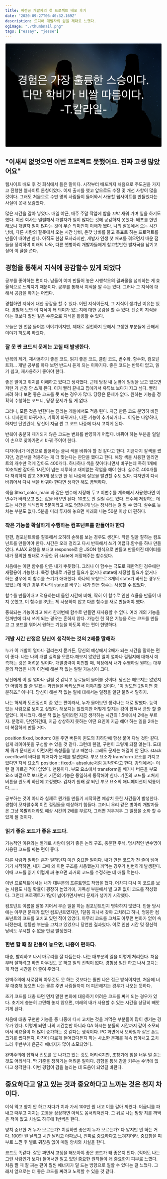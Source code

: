 ```yaml
---
title: 비전공 개발자의 첫 프로젝트 배포 후기
date: "2020-09-27T06:40:32.169Z"
description: 드디어 개발자의 삶을 제대로 느꼇다.
ogimage: "./thumbnail.png"
tags: ["essay", "jesse"]
---
```


![썸네일](thumbnail.png)

## "이새씨 없엇으면 이번 프로젝트 못했어요. 진짜 고생 많았어요"

웹사이트 배포 후 첫 회식에서 들은 말이다. 시작부터 배포까지 처음으로 주도권을 가지고 진행한 웹사이트 론칭이었다. 이제 출시를 했고 앞으로도 수정 및 개선 사항이 많을 것이다. 그래도 처음으로 수만 명의 사람들이 들어와서 사용할 웹사이트를 만들었다는 사실이 못내 보람찼다.

많은 시간을 갈아 넣었다. 매일 야근, 매주 주말 작업에 밤을 꼬박 새워 가며 일을 하기도 했다. 이전 회사는 널럴해서 개발자가 일이 많다는 것에 공감하지 못했다. 배포를 한번 해보니 개발자 일이 많다는 것이 무슨 의미인지 이해가 됐다. 나의 잘못에서 오는 시간 낭비, 다른 사람의 잘못에서 오는 시간 낭비, 온갖 낭비를 뚫고 목표로 하는 프로덕트를 만들어 내야만 한다.
아직도 한참 모자라지만, 개발자 인생 첫 배포를 겪으면서 배운 점들을 정리하여 미래의 나와, 다른 햇병아리 개발자들에게 참고할만한 발자국을 남기고 싶어 이 글을 쓴다.

## 경험을 통해서 지식에 공감할수 있게 되었다

공부를 좋아하는 편이다. 남들이 이미 만들어 놓은 시행착오의 결과물을 섭취하는 게 효율적으로 느껴지기 때문이다. 공부를 통해서 지식을 알 수는 있다. 그러나 그 지식에 대해서 공감을 하기는 어렵다.

경험하면 지식에 대한 공감을 할 수 있다. 어떤 지식이든지, 그 지식이 생겨난 이유는 있다. 경험해 보면 이 지식이 왜 의미가 있는지에 대한 공감을 할 수 있다. 단순히 지식을 아는 것보다 훨씬 깊은 수준으로 지식을 활용할 수 있다.

오늘은 한 번쯤 들어본 이야기이지만, 제대로 실천하지 못해서 고생한 부분들에 관해서 이야기 하도록 하겠다.

### 잘 못 짠 코드의 문제는 고칠 때 발생한다.

반복의 제거, 재사용하기 좋은 코드, 읽기 좋은 코드, 클린 코드, 변수화, 함수화, 컴포넌트화... 개발 공부를 하다 보면 반드시 듣게 되는 이야기다. 좋은 코드는 반복이 없고, 읽기 쉽고, 재사용하기 좋아야 한다.

좋은 말이고 취지를 이해하고 있다고 생각했다. 근데 당장 내 눈앞에 일정을 보고 있으면 저런 거 신경 안 쓰게 된다. 이거 빨리 끝내고 집에가서 유튜브 보다가 자고 싶다. 빨리 짜려 하다 보면 좋은 코드를 못 짜는 경우가 많다. 당장은 문제가 없다. 원하는 기능을 정확히 수행하는 코드니, 당장 문제가 될 게 없다.

그러나, 모든 것은 변한다는 진리는 개발에서도 적용 된다. 지금 만든 코드 분명히 바뀐다. 디자인이 바뀌거나, 기획이 바뀌거나, 다른 기능이 추가되거나.... 이유는 다양하다, 하지만 단언컨데, 당신이 지금 짠 그 코드 나중에 다시 고치게 된다.

반복이 충분히 제거되지 않은 코드는 변화를 반영하기 어렵다. 바꿔야 하는 부분을 일일이 손으로 찾아가면서 바꿔 주어야 한다.

디자이너가 메인으로 활용하는 글씨 색을 바꿔야 할 것 같다고 한다. 지금까지 갈색을 썼지만, 검은색을 적용하는 게 더 맞는다는 판단을 했다고 한다. 해당 색을 사용한 엘리먼트의 개수만 적게 잡아도 400개다. 하나하나 색을 찾아다니면서 바꾸는데 족히 1개에 10초씩만 잡아도 1시간이 넘는 지루하고 재미없는 작업을 해야 한다. 실수로 400개를 다 처리하지 않고 390개 정도만 한 뒤 나중에 잘못을 발견할 수도 있다. 디자인이 다시 바뀌어서 다시 색을 바꿔야 한다면 생각만 해도 끔찍하다.

색을 \$text_color_main 과 같은 변수에 저장해 두고 이변수를 계속해서 사용했다면 이 변수가 바라보고 있는 값을 바꾸면 된다. 10초도 안 걸릴 수도 있다. 변수에 저장하는 데 드는 시간을 넉넉잡아 5분이라고 쳐도 엄청나게 남는 장사라는 걸 알 수 있다. 실수로 놓치는 부분도 없다. 5분을 미리 투자해 놓으면 미래의 나는 50분 이상 더 편하다.

### 작은 기능을 확실하게 수행하는 컴포넌트를 만들어야 한다

한편, 컴포넌트화를 잘못해서 오히려 손해를 보는 경우도 생긴다. 작은 일을 잘하는 컴포넌트를 만들어야 한다. 시간은 오래 걸리고 다시 반복해서 쓰기 어렵다.함수를 하나 만들었다. AJAX 요청을 보내고 response로 온 JSON 형식으로 만들고 만들어진 데이터를 내가 정의한 형태로 가공한 뒤 state에 저장해주는 함수였다.

처음에는 이런 함수를 만든 내가 뿌듯했다. 그러나 이 함수는 극도로 제한적인 경우에만 재활용이 가능했다. 특정 형태로 가공할 필요가 없거나 state에 저장할 필요가 없거나 하는 경우에 이 함수를 쓰기가 애매했다. 하나의 요청으로 3개의 state가 바뀌는 경우도 있었는데 이런 경우 하나의 state를 바꾸는 내가 만든 함수는 사용할 수 없었다.

함수를 만들어내고 적용하는데 들인 시간에 비해, 딱히 이 함수로 인한 효율을 만들어 내지 못했고, 이 함수를 3번도 체 사용하지 않고 다른 함수를 새로 만들어야 했다.

중복되는 기능이라고 해서 한꺼번에 함수로 만들면 재사용할 수 없다. 여러 개의 기능을 한꺼번에 다시 쓰게 되는 경우는 흔하지 않다. 가능한 한 작은 기능을 하는 코드를 만들고 그 코드를 엮어서 원하는 기능을 하도록 하는 편이 현명하다.

### 개발 시간 산정은 당신이 생각하는 것의 2배를 말해라

누가 이 개발이 얼마나 걸리는지 묻거든, 당신의 예상에서 2배가 되는 시간을 말하는 편이 좋다. 나는 나의 개발 실력을 모른다.해보지 않았던 일이 얼마나 걸릴지에 대해서 예측하는 것은 어려운 일이다. 개발경력이 미천할 때, 직장에서 내가 수행하길 원하는 대부분의 작업은 내가 이전에 해본 적 없는 일일 가능성이 크다.

당신에게 이 일 얼마나 걸릴 것 같냐고 동료들이 물어볼 것이다. 당신은 해보지는 않았지만 어떻게 할 줄 알겠는 과업들을 바라보면서 이야기할 것이다. "이 정도면 2일이면 충분하죠." 아니다. 당신이 해본 적 없는 일에 대해서는 일정을 일단 불려서 말하자.

나는 허세와 도전정신이 좀 있는 편이라서, 누가 물어보면 생각나는 대로 말했다. 능력 있는 사람으로 보이고 싶었다. 해보지는 않았지만 어떻게 할지는 감이 잡혀서 금방 할 줄 알았다. 아니었다. 해본 적 없는 일이라면 지금 생각하는 시간의 1.5배에서 2배는 부르자. 분명히, 단언하건대, 지금 상상하지 못하는 어떤 요인이 지금 해야 하는 일을 2배는 더 복잡하게 만들 거다.

position:fixed, bottom: 0을 주면 버튼이 윈도의 최하단에 항상 붙어 다닐 것만 같다. 쉽게 레이아웃을 구성할 수 있을 것 같다. 그런데 웬걸, 구현이 그렇게 되질 않는다. 도대체 뭐가 문제인지 이런저런 속성들을 넣고 빼본다. 그래도 문제는 해결이 안 된다. stack overflow의 바다를 헤매다가 문제를 발견한다. 부모 요소가 transform 요소를 가지고 있다면 자식 요소의 position : fixed는 absolute처럼 동작한다고 한다. 강의에서는 이런 걸 가르친 적이 없었다. 맨붕이다. 부모 요소에서 transform을 빼거나 버튼을 부모 요소 바깥으로 보내면서 기존의 기능은 동일하게 동작해야 한다. 기존의 코드를 고쳐서 버튼을 윈도의 하단에 고정했다. 갑자기 원래 잘 되던 부모 요소의 애니메이션이 먹통이다…….

공부하는 것이 아니라 실제로 뭔가를 만들기 시작하면 예상치 못한 사건들이 발생한다. 경험이 모자랄수록 이런 걸림돌을 예상하기 힘들다. 그러니 우리 같은 병아리 개발자들은 그냥 쪽팔리더라도 예상 시간의 2배를 부르자, 그러면 겨우겨우 그 일정을 소화 할 수 있게 될 것이다.

### 읽기 좋은 코드가 좋은 코드다.

기능적인 이유와는 별개로 사람이 읽기 좋은 논리 구조, 충분한 주석, 명시적인 변수명이 사용된 코드를 짜는 편이 좋다.

다른 사람과 일하던 혼자 일하던지 이건 중요한 일이다. 내가 만든 코드가 천 줄이 넘어가기 시작하면, 내가 그때 왜 이런 구조를 사용했는지 까먹는 경우가 빈번하게 발생한다. 이때 코드를 읽기 어렵게 짜 놓으면 과거의 코드를 수정하는 데 애를 먹는다.

이번 프로젝트에서는 내가 대부분의 프론트엔드 작업을 했다. 어차피 다시 이 코드를 보는 사람도 나일 확률이 굉장히 높았기에, 가독성 부분에서 별 고민 없이 코드를 작성했다. 그런데 프로젝트가 1달이 넘어가면서부터 문제가 생기기 시작했다.

컴포넌트 이름을 잘못 지어서 무슨 일을 하는 컴포넌트인지 명확하지 않았다. 만들 당시에는 아무런 문제가 없던 컴포넌트였지만, 1달쯤 지나서 찾아 고치려고 하니, 엉뚱한 컴포넌트의 코드를 고치고 있던 적이 있었다. 아무리 코드를 고쳐도 아무런 변화가 없어 속 터졌는데, 엉뚱한 부분을 고치고 있었으니 당연한 결과였다. 이로 인한 시간 및 정신력 낭비도 무시할 수 없을 만큼 발생했다.

### 한번 할 때 잘 만들어 놓으면, 나중이 편하다.

대충, 빨리하고 나서 마무리를 잘 다듬는다. 나는 대부분의 일을 이렇게 처리한다. 처음부터 잘하려고 하면 아무것도 못 하고 일의 진척이 없다. 경험상 일단 하고 나서 고치는 게 작업 시간을 더 줄여 주었다.

완벽주의에 사로잡혀 아무것도 못 하는 것보다는 훨씬 나은 접근 방식이지만, 처음에 너무 대충해 놓으면 나는 물론 주변 사람들까지 더 피곤해지는 경우가 나오는 듯하다.

초기 코드를 대충 짜면 먼저 말한 변화에 대응하기 어려운 코드를 짜게 되는 경우가 있다. 초기에 충분히 고민해 놓지 않으면, 미래의 내가 사용할 수 있는 시간을 상당히 빼앗기게 된다.

처음에 대충 구현한 기능들 중 나중에 다시 고치는 것을 까먹은 부분들이 많이 생기는 경우가 있다. 이렇게 되면 나의 시간뿐만 아니라 QA 하시는 분들의 시간까지 같이 소모되어서 비효율이 더 많이 증가하는 것 같다는 생각이다. PC 화면에서 모바일과 같은 폰트 크기를 썼다든지, 마진이 다르게 들어갔다든지 하는 사소한 문제를 계속 잡아내고 고치느라 후반부에 은근히 에너지가 많이 소모되었다.

완벽주의에 잡혀서 진도를 못 나가고 있는 것도 어리석지만, 초창기에 힘을 너무 덜 쏟는 것도 어리석다. 딱 기준을 정하기는 어려운 일이다. 경험을 통해 감을 키우는 수밖에 없다고 생각한다. 이번 경험이 감을 늘리는 데 도움이 되었길 바란다.

## 중요하다고 알고 있는 것과 중요하다고 느끼는 것은 천지 차이다.

야식 먹고 양치 안 하고 자다가 치과 가서 100만 원 내고 이를 갈아 끼웠다. 어금니를 파내고 때우고 지지는 고통을 상상하면 아직도 몸서리쳐진다. 그 뒤로 나는 밤양 치를 까먹은 적이 없고 치실도 하루에 1번씩은 한다.

양치 중요한 거 누가 모르는가? 치실하면 좋은지 누가 모르는가? 다 알지만 안 하는 거다. 100만 원 날리고 시간 날리고 아파보니, 진짜로 중요하다고 느껴지더라. 중요함을 피부로 느낀 후 별로 귀찮음 없이 매일 양치와 치실을 한다.

코드도 똑같다. 잘못 짜면서 고생을 해보아야 좋은 코드가 왜 좋은지 안다. (적어도 나는 그런 사람인가 보다) 들어서만 알고 있던 중요한 원칙들이 왜 중요한지 피부로 느꼈다. 처음 짤 때 잘 짜는 편이 훨씬 에너지가 덜 드는 방향으로 일할 수 있다는 걸 느꼈다. 그래서 앞으로는 더 좋은 코드를 짜려고 노력할 수 있을 것 같다.
